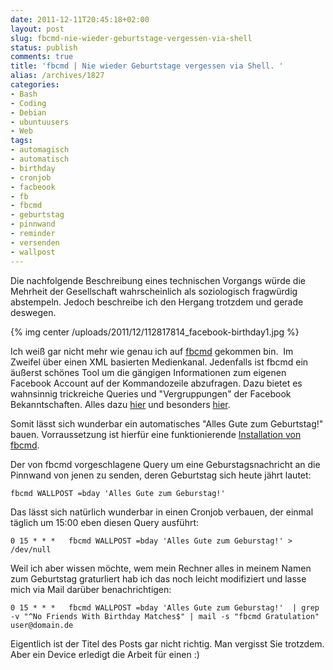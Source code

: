 ```yaml
---
date: 2011-12-11T20:45:18+02:00
layout: post
slug: fbcmd-nie-wieder-geburtstage-vergessen-via-shell
status: publish
comments: true
title: 'fbcmd | Nie wieder Geburtstage vergessen via Shell. '
alias: /archives/1827
categories:
- Bash
- Coding
- Debian
- ubuntuusers
- Web
tags:
- automagisch
- automatisch
- birthday
- cronjob
- facbeook
- fb
- fbcmd
- geburtstag
- pinnwand
- reminder
- versenden
- wallpost
---
```


Die nachfolgende Beschreibung eines technischen Vorgangs würde die Mehrheit der Gesellschaft wahrscheinlich als soziologisch fragwürdig abstempeln. Jedoch beschreibe ich den Hergang trotzdem und gerade deswegen.

{% img center /uploads/2011/12/112817814_facebook-birthday1.jpg %}

Ich weiß gar nicht mehr wie genau ich auf [fbcmd](http://fbcmd.dtompkins.com/) gekommen bin.  Im Zweifel über einen XML basierten Medienkanal. Jedenfalls ist fbcmd ein äußerst schönes Tool um die gängigen Informationen zum eigenen Facebook Account auf der Kommandozeile abzufragen. Dazu bietet es wahnsinnig trickreiche Queries und "Vergruppungen" der Facebook Bekanntschaften. Alles dazu [hier](http://fbcmd.dtompkins.com/syntax) und besonders [hier](http://fbcmd.dtompkins.com/parameters/flist).

Somit lässt sich wunderbar ein automatisches "Alles Gute zum Geburtstag!" bauen. Vorraussetzung ist hierfür eine funktionierende [Installation von fbcmd](http://fbcmd.dtompkins.com/installation).

Der von fbcmd vorgeschlagene Query um eine Geburstagsnachricht an die Pinnwand von jenen zu senden, deren Geburtstag sich heute jährt lautet:

```
fbcmd WALLPOST =bday 'Alles Gute zum Geburstag!'
```


Das lässt sich natürlich wunderbar in einen Cronjob verbauen, der einmal täglich um 15:00 eben diesen Query ausführt:

```
0 15 * * *   fbcmd WALLPOST =bday 'Alles Gute zum Geburstag!' > /dev/null
```


Weil ich aber wissen möchte, wem mein Rechner alles in meinem Namen zum Geburtstag graturliert hab ich das noch leicht modifiziert und lasse mich via Mail darüber benachrichtigen:

```
0 15 * * *   fbcmd WALLPOST =bday 'Alles Gute zum Geburstag!'  | grep -v "^No Friends With Birthday Matches$" | mail -s "fbcmd Gratulation" user@domain.de
```


Eigentlich ist der Titel des Posts gar nicht richtig. Man vergisst Sie trotzdem. Aber ein Device erledigt die Arbeit für einen :)

